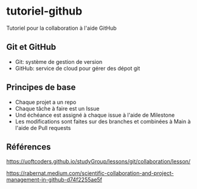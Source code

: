 # tutoriel-github
Tutoriel pour la collaboration à l'aide GitHub

## Git et GitHub

- Git: système de gestion de version
- GitHub: service de cloud pour gérer des dépot git

## Principes de base

- Chaque projet a un repo
- Chaque tâche à faire est un Issue
- Und échéance est assigné à chaque issue à l'aide de Milestone
- Les modifications sont faites sur des branches et combinées à Main à l'aide de Pull requests

## Références

https://uoftcoders.github.io/studyGroup/lessons/git/collaboration/lesson/

https://rabernat.medium.com/scientific-collaboration-and-project-management-in-github-d74f2255ae5f